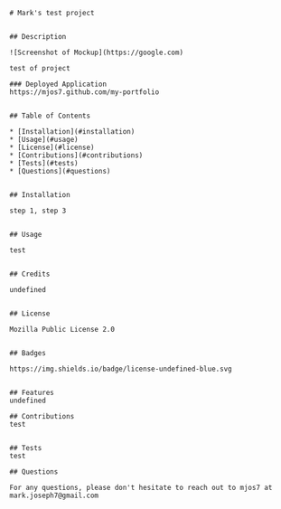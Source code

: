 
    # Mark's test project
  
  
    ## Description   
    
    ![Screenshot of Mockup](https://google.com)
  
    test of project
  
    ### Deployed Application
    https://mjos7.github.com/my-portfolio
  
  
    ## Table of Contents   
  
    * [Installation](#installation)
    * [Usage](#usage)
    * [License](#license)
    * [Contributions](#contributions)
    * [Tests](#tests)
    * [Questions](#questions)
  
  
    ## Installation
  
    step 1, step 3
  
  
    ## Usage
  
    test
  
  
    ## Credits
  
    undefined
  
  
    ## License
    
    Mozilla Public License 2.0
  
  
    ## Badges
    
    https://img.shields.io/badge/license-undefined-blue.svg
    
  
    ## Features
    undefined
  
    ## Contributions
    test
  
  
    ## Tests
    test
  
    ## Questions
  
    For any questions, please don't hesitate to reach out to mjos7 at mark.joseph7@gmail.com
  
      